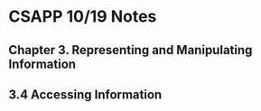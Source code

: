 # CSAPP 10/19 Notes
## Chapter 3. Representing and Manipulating Information
## 3.4 Accessing Information
